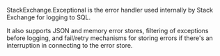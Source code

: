 StackExchange.Exceptional is the error handler used internally by Stack Exchange for logging to SQL.

It also supports JSON and memory error stores, filtering of exceptions before logging, and fail/retry mechanisms for storing errors if there's an interruption in connecting to the error store.